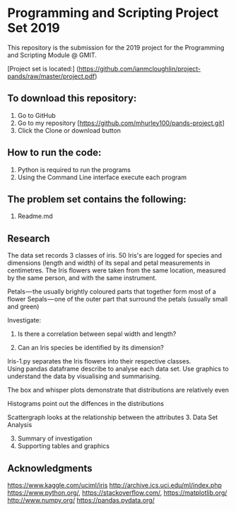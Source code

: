 # Programming and Scripting Project Set 2019

This repository is the submission for the 2019 project for the Programming and Scripting Module @ GMIT.

[Project set is located:] (https://github.com/ianmcloughlin/project-pands/raw/master/project.pdf)
      
## To download this repository:

1. Go to GitHub
2. Go to my repository [https://github.com/mhurley100/pands-project.git]
3. Click the Clone or download button

## How to run the code:

1. Python is required to run the programs
2. Using the Command Line interface execute each program

## The problem set contains the following:

1. Readme.md

## Research
The data set records 3 classes of iris.  50 Iris's are logged for species and dimensions 
(length and width) of its sepal and petal measurements in centimetres.
The Iris flowers were taken from the same location, measured by the same person, 
and with the same instrument.

Petals — the usually brightly coloured parts that together form most of a flower
Sepals — one of the outer part that surround the petals (usually small and green)


Investigate:

1. Is there a correlation between sepal width and length?

2. Can an Iris species be identified by its dimension?

Iris-1.py separates the Iris flowers into their respective classes.  
Using pandas dataframe describe to analyse each data set.
Use graphics to understand the data by visualising and summarising.

The box and whisper plots demonstrate that distributions are relatively even

Histograms point out the diffences in the distributions

Scattergraph looks at the relationship between the attributes
3. Data Set Analysis

3. Summary of investigation
4. Supporting tables and graphics

##  Acknowledgments

https://www.kaggle.com/uciml/iris
http://archive.ics.uci.edu/ml/index.php
https://www.python.org/,
https://stackoverflow.com/,
https://matplotlib.org/
http://www.numpy.org/
https://pandas.pydata.org/